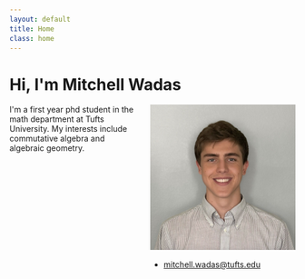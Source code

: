 ```yaml
---
layout: default
title: Home
class: home
---
```


# Hi, I'm Mitchell Wadas

<div class="columns">
<div class="intro">
  I'm a first year phd student in the math department at Tufts University. My interests include commutative algebra and algebraic geometry.
</div>
<div class="me">
  <img src='/assets/me.jpg' alt='A picture of me'>
  <ul>
    <li><a class="email" href="mailto:mitchell.wadas@tufts.edu">mitchell.wadas@tufts.edu</a></li>
  </ul>
</div>
</div>